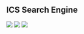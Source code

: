 ICS Search Engine
-----------
[![][travis img]][travis]
[![][coverage img]][coverage]
[![][sonar img]][sonar]

[travis]:https://travis-ci.org/vivekpn/ICS_Search_Engine/builds
[travis img]:https://api.travis-ci.org/vivekpn/ICS_Search_Engine.png
[coverage]:http://codecov.io/github/vivekpn/ICS_Search_Engine?branch=master
[coverage img]:http://codecov.io/github/vivekpn/ICS_Search_Engine/coverage.svg?branch=master
[sonar]:https://sonarqube.com/dashboard?id=com.project%3Aics-search-engine
[sonar img]:https://sonarqube.com/api/badges/measure?key=com.project:ics-search-engine&metric=sqale_debt_ratio

